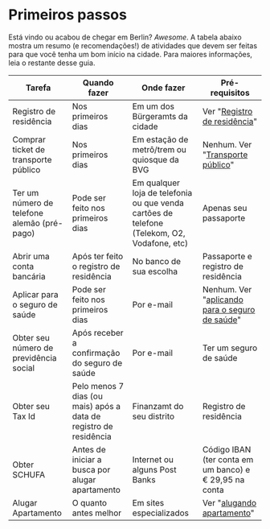# Primeiros passos

Está vindo ou acabou de chegar em Berlin? *Awesome*.
A tabela abaixo mostra um resumo (e recomendações!) de atividades que devem ser feitas para que você tenha um bom início na cidade. Para maiores informações, leia o restante desse guia.

| Tarefa  | Quando fazer | Onde fazer | Pré-requisitos |
| ------------- | ------------- |------------- | ------------- |
| Registro de residência  | Nos primeiros dias | Em um dos Bürgeramts da cidade | Ver "[Registro de residência](/pages/registro-de-residencia.md)"
| Comprar ticket de transporte público  | Nos primeiros dias | Em estação de metrô/trem ou quiosque da BVG | Nenhum. Ver "[Transporte público](/pages/transporte-publico.md)"
| Ter um número de telefone alemão (pré-pago)  | Pode ser feito nos primeiros dias  | Em qualquer loja de telefonia ou que venda cartões de telefone (Telekom, O2, Vodafone, etc) | Apenas seu passaporte
| Abrir uma conta bancária  | Após ter feito o registro de residência  | No banco de sua escolha  | Passaporte e registro de residência
| Aplicar para o seguro de saúde  | Pode ser feito nos primeiros dias  | Por e-mail | Nenhum. Ver "[aplicando para o seguro de saúde](/pages/saude-publica.md)"
| Obter seu número de previdência social  | Após receber a confirmação do seguro de saúde | Por e-mail | Ter um seguro de saúde
| Obter seu Tax Id  | Pelo menos 7 dias (ou mais) após a data de registro de residência | Finanzamt do seu distrito | Registro de residência
| Obter SCHUFA | Antes de iniciar a busca por alugar apartamento | Internet ou alguns Post Banks | Código IBAN (ter conta em um banco) e € 29,95 na conta
| Alugar Apartamento | O quanto antes melhor | Em sites especializados | Ver "[alugando apartamento](/pages/alugando-apartamento.md)"